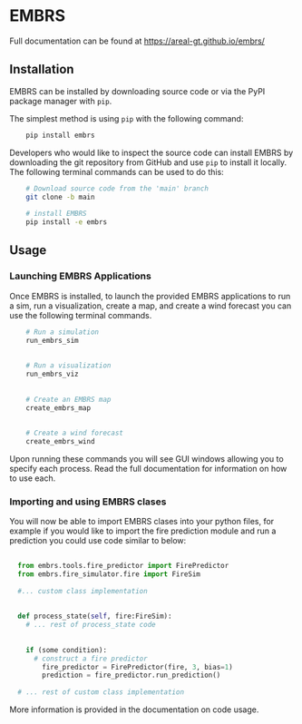 # EMBRS
Full documentation can be found at https://areal-gt.github.io/embrs/


## Installation
EMBRS can be installed by downloading source code or via the PyPI package manager with `pip`.

The simplest method is using `pip` with the following command:

```bash
    pip install embrs
```

Developers who would like to inspect the source code can install EMBRS by downloading the git repository from GitHub and use `pip` to install it locally. The following terminal commands can be used to do this:

```bash
    # Download source code from the 'main' branch
    git clone -b main 
    
    # install EMBRS
    pip install -e embrs

```

## Usage
### Launching EMBRS Applications
Once EMBRS is installed, to launch the provided EMBRS applications to run a sim, run a visualization, create a map, and create a wind forecast you can use the following terminal commands.

```bash
    # Run a simulation
    run_embrs_sim
    
    
    # Run a visualization
    run_embrs_viz
    
    
    # Create an EMBRS map
    create_embrs_map
    
    
    # Create a wind forecast
    create_embrs_wind

```

Upon running these commands you will see GUI windows allowing you to specify each process. Read the full documentation for information on how to use each.

### Importing and using EMBRS clases
You will now be able to import EMBRS clases into your python files, for example if you would like to import the fire prediction module and run a prediction you could use code similar to below:

```python
  
  from embrs.tools.fire_predictor import FirePredictor
  from embrs.fire_simulator.fire import FireSim
  
  #... custom class implementation
  
  
  def process_state(self, fire:FireSim):
    # ... rest of process_state code
  
  
    if (some condition):
      # construct a fire predictor
        fire_predictor = FirePredictor(fire, 3, bias=1)
        prediction = fire_predictor.run_prediction()
  
  # ... rest of custom class implementation

```

More information is provided in the documentation on code usage.
